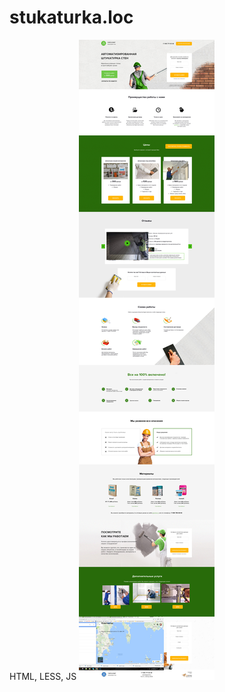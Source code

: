 # stukaturka.loc
HTML, LESS, JS
![Image alt](https://github.com/Bashurov/stukaturka.loc/blob/master/shtukaturka.jpg)
